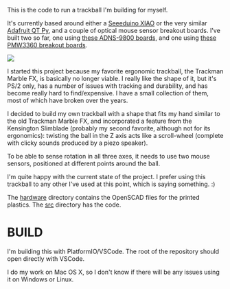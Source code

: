 

This is the code to run a trackball I'm building for myself.<br>

It's currently based around either a [Seeeduino XIAO](https://wiki.seeedstudio.com/Seeeduino-XIAO/) or the very similar [Adafruit QT Py](https://www.adafruit.com/product/4600), and a couple of optical mouse sensor breakout boards. I've built two so far, one using [these ADNS-9800 boards](https://www.tindie.com/products/jkicklighter/adns-9800-optical-laser-sensor/), and one using [these PMW3360 breakout boards](https://www.tindie.com/products/jkicklighter/pmw3360-motion-sensor/).<br>

<img src="pictures/both-finished.jpg"><br>

I started this project because my favorite ergonomic trackball, the Trackman Marble FX, is basically no longer viable. I really like the shape of it, but it's PS/2 only, has a number of issues with tracking and durability, and has become really hard to find/expensive. I have a small collection of them, most of which have broken over the years.<br>

I decided to build my own trackball with a shape that fits my hand similar to the old Trackman Marble FX, and incorporated a feature from the Kensington Slimblade (probably my second favorite, although not for its ergonomics): twisting the ball in the Z axis acts like a scroll-wheel (complete with clicky sounds produced by a piezo speaker).<br>

To be able to sense rotation in all three axes, it needs to use two mouse sensors, positioned at different points around the ball. <br>

I'm quite happy with the current state of the project. I prefer using this trackball to any other I've used at this point, which is saying something. :)

The [hardware](hardware) directory contains the OpenSCAD files for the printed plastics. The [src](src) directory has the code.

# BUILD #

I'm building this with PlatformIO/VSCode. The root of the repository should open directly with VSCode.

I do my work on Mac OS X, so I don't know if there will be any issues using it on Windows or Linux.

